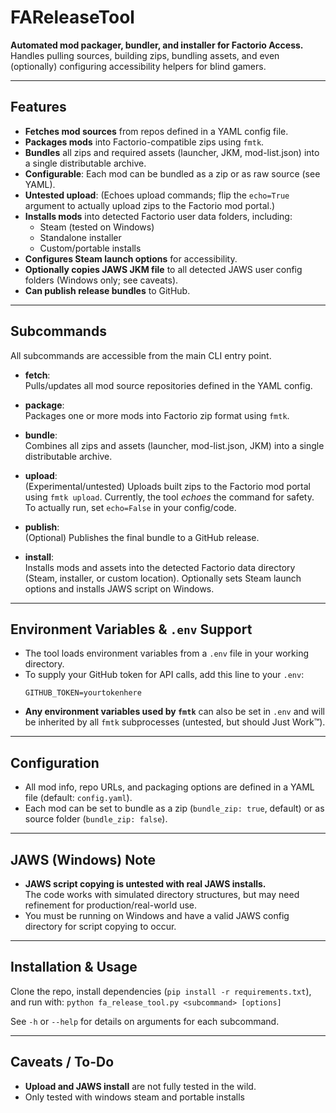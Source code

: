 # FAReleaseTool

**Automated mod packager, bundler, and installer for Factorio Access.**  
Handles pulling sources, building zips, bundling assets, and even (optionally) configuring accessibility helpers for blind gamers.

---

## Features

- **Fetches mod sources** from repos defined in a YAML config file.
- **Packages mods** into Factorio-compatible zips using `fmtk`.
- **Bundles** all zips and required assets (launcher, JKM, mod-list.json) into a single distributable archive.
- **Configurable**: Each mod can be bundled as a zip or as raw source (see YAML).
- **Untested upload**: (Echoes upload commands; flip the `echo=True` argument to actually upload zips to the Factorio mod portal.)
- **Installs mods** into detected Factorio user data folders, including:
  - Steam (tested on Windows)
  - Standalone installer
  - Custom/portable installs
- **Configures Steam launch options** for accessibility.
- **Optionally copies JAWS JKM file** to all detected JAWS user config folders (Windows only; see caveats).
- **Can publish release bundles** to GitHub.

---

## Subcommands

All subcommands are accessible from the main CLI entry point.

- **fetch**:  
  Pulls/updates all mod source repositories defined in the YAML config.

- **package**:  
  Packages one or more mods into Factorio zip format using `fmtk`.

- **bundle**:  
  Combines all zips and assets (launcher, mod-list.json, JKM) into a single distributable archive.

- **upload**:  
  (Experimental/untested) Uploads built zips to the Factorio mod portal using `fmtk upload`. Currently, the tool *echoes* the command for safety. To actually run, set `echo=False` in your config/code.

- **publish**:  
  (Optional) Publishes the final bundle to a GitHub release.

- **install**:  
  Installs mods and assets into the detected Factorio data directory (Steam, installer, or custom location). Optionally sets Steam launch options and installs JAWS script on Windows.

---

## Environment Variables & `.env` Support

- The tool loads environment variables from a `.env` file in your working directory.
- To supply your GitHub token for API calls, add this line to your `.env`:
    ```
    GITHUB_TOKEN=yourtokenhere
    ```
- **Any environment variables used by `fmtk`** can also be set in `.env` and will be inherited by all `fmtk` subprocesses (untested, but should Just Work™).

---

## Configuration

- All mod info, repo URLs, and packaging options are defined in a YAML file (default: `config.yaml`).
- Each mod can be set to bundle as a zip (`bundle_zip: true`, default) or as source folder (`bundle_zip: false`).

---

## JAWS (Windows) Note

- **JAWS script copying is untested with real JAWS installs.**  
  The code works with simulated directory structures, but may need refinement for production/real-world use.
- You must be running on Windows and have a valid JAWS config directory for script copying to occur.

---

## Installation & Usage

Clone the repo, install dependencies (`pip install -r requirements.txt`), and run with:
`python fa_release_tool.py <subcommand> [options]`


See `-h` or `--help` for details on arguments for each subcommand.

---

## Caveats / To-Do

- **Upload and JAWS install** are not fully tested in the wild.
- Only tested with windows steam and portable installs

